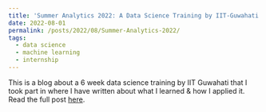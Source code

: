 ```yaml
---
title: 'Summer Analytics 2022: A Data Science Training by IIT-Guwahati'
date: 2022-08-01
permalink: /posts/2022/08/Summer-Analytics-2022/
tags:
  - data science
  - machine learning
  - internship
---
```


This is a blog about a 6 week data science training by IIT Guwahati that I took part in where I have written about what I learned & how I applied it. Read the full post [here](https://medium.com/@jaideep15/summer-analytics-2022-a-data-science-training-by-iit-guwahati-bca6ed110176).